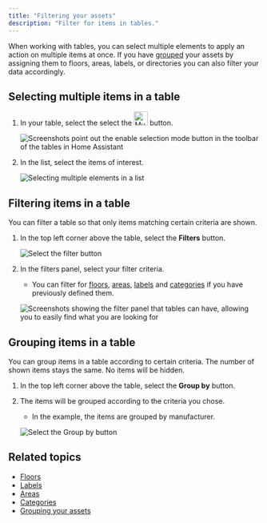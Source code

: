 ```yaml
---
title: "Filtering your assets"
description: "Filter for items in tables."
---
```


When working with tables, you can select multiple elements to apply an action on multiple items at once. If you have [grouped](/docs/organizing/) your assets by assigning them to floors, areas, labels, or directories you can also filter your data accordingly.

## Selecting multiple items in a table

1. In your table, select the select the <img height="28px" src="/images/organizing/multiselect_icon.png" alt="Multiselect icon"/> button.

   ![Screenshots point out the enable selection mode button in the toolbar of the tables in Home Assistant](/images/blog/2024-04/enable-selection-mode.png)

2. In the list, select the items of interest.

   ![Selecting multiple elements in a list](/images/organizing/multiselect_01.png)

## Filtering items in a table

You can filter a table so that only items matching certain criteria are shown.

1. In the top left corner above the table, select the **Filters** button.

    ![Select the filter button](/images/organizing/filters_01.png)

2. In the filters panel, select your filter criteria.
   - You can filter for [floors](/docs/organzing/floors/), [areas](/docs/organzing/areas/), [labels](/docs/organzing/labels/) and [categories](/docs/organzing/categories/) if you have previously defined them.

    ![Screenshots showing the filter panel that tables can have, allowing you to easily find what you are looking for](/images/organizing/filter-panel.png)

## Grouping items in a table

You can group items in a table according to certain criteria. The number of shown items stays the same. No items will be hidden.

1. In the top left corner above the table, select the **Group by** button.
2. The items will be grouped according to the criteria you chose.
   - In the example, the items are grouped by manufacturer.

    ![Select the Group by button](/images/organizing/table_group_01.png)

## Related topics

- [Floors](/docs/organzing/floors/)
- [Labels](/docs/organzing/labels/)
- [Areas](/docs/organzing/areas/)
- [Categories](/docs/organzing/categories/)
- [Grouping your assets](/docs/organizing/)